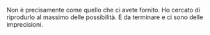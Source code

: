 Non è precisamente come quello che ci avete fornito. Ho cercato di riprodurlo al massimo delle possibilità. E da terminare e ci sono delle imprecisioni.
